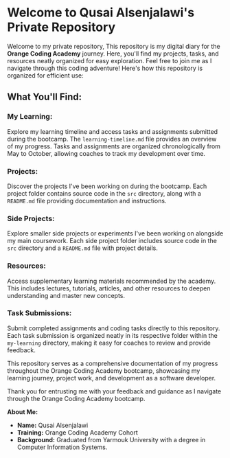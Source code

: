 # Welcome to Qusai Alsenjalawi's Private Repository

Welcome to my private repository, This repository is my digital diary for the **Orange Coding Academy** journey. Here, you'll find my projects, tasks, and resources neatly organized for easy exploration. Feel free to join me as I navigate through this coding adventure! Here's how this repository is organized for efficient use:

## What You'll Find:

### My Learning:
Explore my learning timeline and access tasks and assignments submitted during the bootcamp. The `learning-timeline.md` file provides an overview of my progress. Tasks and assignments are organized chronologically from May to October, allowing coaches to track my development over time.

### Projects:
Discover the projects I've been working on during the bootcamp. Each project folder contains source code in the `src` directory, along with a `README.md` file providing documentation and instructions. 

### Side Projects:
Explore smaller side projects or experiments I've been working on alongside my main coursework. Each side project folder includes source code in the `src` directory and a `README.md` file with project details. 

### Resources:
Access supplementary learning materials recommended by the academy. This includes lectures, tutorials, articles, and other resources to deepen understanding and master new concepts. 

### Task Submissions:
Submit completed assignments and coding tasks directly to this repository. Each task submission is organized neatly in its respective folder within the `my-learning` directory, making it easy for coaches to review and provide feedback.  

 

This repository serves as a comprehensive documentation of my progress throughout the Orange Coding Academy bootcamp, showcasing my learning journey, project work, and development as a software developer.

Thank you for entrusting me with your feedback and guidance as I navigate through the Orange Coding Academy bootcamp.

**About Me:**
- **Name:** Qusai Alsenjalawi
- **Training:** Orange Coding Academy Cohort
- **Background:** Graduated from Yarmouk University with a degree in Computer Information Systems. 